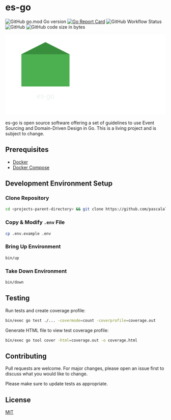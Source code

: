 # es-go

![GitHub go.mod Go version](https://img.shields.io/github/go-mod/go-version/pascalallen/es-go)
[![Go Report Card](https://goreportcard.com/badge/github.com/pascalallen/es-go)](https://goreportcard.com/report/github.com/pascalallen/es-go)
![GitHub Workflow Status](https://img.shields.io/github/actions/workflow/status/pascalallen/es-go/go.yml)
![GitHub](https://img.shields.io/github/license/pascalallen/es-go)
![GitHub code size in bytes](https://img.shields.io/github/languages/code-size/pascalallen/es-go)

![Logo](web/static/logo.svg)

es-go is open source software offering a set of guidelines to use Event Sourcing and Domain-Driven Design in Go. 
This is a living project and is subject to change.

## Prerequisites

- [Docker](https://www.docker.com/)
- [Docker Compose](https://docs.docker.com/compose/)

## Development Environment Setup

### Clone Repository

```bash
cd <projects-parent-directory> && git clone https://github.com/pascalallen/es-go.git
```

### Copy & Modify `.env` File

```bash
cp .env.example .env
```

### Bring Up Environment

```bash
bin/up
``` 

### Take Down Environment

```bash
bin/down
```

## Testing

Run tests and create coverage profile:

```bash
bin/exec go test ./... -covermode=count -coverprofile=coverage.out
```

Generate HTML file to view test coverage profile:

```bash
bin/exec go tool cover -html=coverage.out -o coverage.html
```

## Contributing

Pull requests are welcome. For major changes, please open an issue first
to discuss what you would like to change.

Please make sure to update tests as appropriate.

## License

[MIT](LICENSE)
